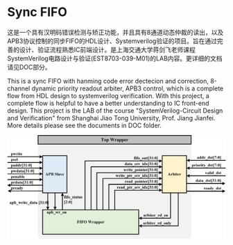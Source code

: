 # Sync FIFO
这是一个具有汉明码错误检测与矫正功能，并且具有8通道动态仲裁的读出，以及APB3协议控制的同步FIFO的HDL设计、Systemverilog验证的项目。旨在通过完善的设计、验证流程熟悉IC前端设计。是上海交通大学蒋剑飞老师课程SystemVerilog电路设计与验证(EST8703-039-M01)的LAB内容。更详细的文档请见DOC部分。

This is a sync FIFO with hanming code error dectecion and correction, 8-channel dynamic priority readout arbiter, APB3 control, which is a complete flow from HDL design to systemverilog verification. With this project, a complete flow is helpful to have a better understanding to IC front-end design. This project is the LAB of the course "SystemVerilog-Circuit Design and Verification" from Shanghai Jiao Tong University, Prof. Jiang Jianfei. More details please see the documents in DOC folder.

![FIFO Architecture](https://github.com/YunTing-k/SyncFIFO/blob/master/DOC/img/img1.png?raw=true)

